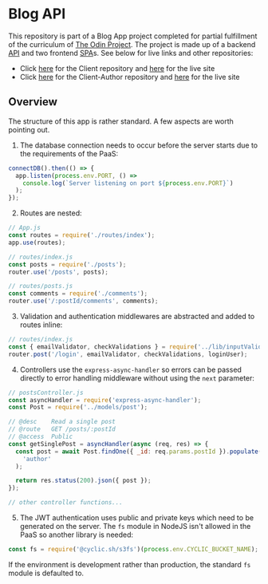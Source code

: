 # Blog API

This repository is part of a Blog App project completed for partial fulfillment of the curriculum of [The Odin Project](https://www.theodinproject.com/). The project is made up of a backend [API](https://en.wikipedia.org/wiki/API) and two frontend [SPA](https://en.wikipedia.org/wiki/Single-page_application)s. See below for live links and other repositories:

- Click [here](https://github.com/meuzishun/blog-client) for the Client repository and [here](https://meuzishun.github.io/blog-client/) for the live site
- Click [here](https://github.com/meuzishun/blog-client-author) for the Client-Author repository and [here](https://meuzishun.github.io/blog-client-author/) for the live site

## Overview

The structure of this app is rather standard. A few aspects are worth pointing out.

1. The database connection needs to occur before the server starts due to the requirements of the PaaS:

```js
connectDB().then(() => {
  app.listen(process.env.PORT, () =>
    console.log(`Server listening on port ${process.env.PORT}`)
  );
});
```

2. Routes are nested:

```js
// App.js
const routes = require('./routes/index');
app.use(routes);
```

```js
// routes/index.js
const posts = require('./posts');
router.use('/posts', posts);
```

```js
// routes/posts.js
const comments = require('./comments');
router.use('/:postId/comments', comments);
```

3. Validation and authentication middlewares are abstracted and added to routes inline:

```js
// routes/index.js
const { emailValidator, checkValidations } = require('../lib/inputValidators');
router.post('/login', emailValidator, checkValidations, loginUser);
```

4. Controllers use the `express-async-handler` so errors can be passed directly to error handling middleware without using the `next` parameter:

```js
// postsController.js
const asyncHandler = require('express-async-handler');
const Post = require('../models/post');

// @desc    Read a single post
// @route   GET /posts/:postId
// @access  Public
const getSinglePost = asyncHandler(async (req, res) => {
  const post = await Post.findOne({ _id: req.params.postId }).populate(
    'author'
  );

  return res.status(200).json({ post });
});

// other controller functions...
```

5. The JWT authentication uses public and private keys which need to be generated on the server. The `fs` module in NodeJS isn't allowed in the PaaS so another library is needed:

```js
const fs = require('@cyclic.sh/s3fs')(process.env.CYCLIC_BUCKET_NAME);
```

If the environment is development rather than production, the standard `fs` module is defaulted to.
